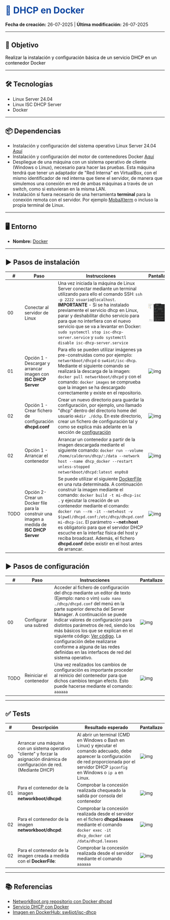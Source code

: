 <h1 style="color:#0d47a1;">📘 DHCP en Docker</h1>

<p><strong>Fecha de creación:</strong> 26-07-2025 | <strong>Última modificación:</strong> 26-07-2025</p>

---

## 🎯 Objetivo

<p style="color:#000000;">
  Realizar la instalación y configuración básica de un servicio DHCP en un contenedor Docker
</p>

---

## 🛠️ Tecnologías

- Linux Server 24.04
- Linux ISC DHCP Server
- Docker

---

## 📦 Dependencias

- Instalación y configuración del sistema operativo Linux Server 24.04 [Aquí](../../01%20entornos/linux/00%20Linux%20Server2404.md)
- Instalación y configuración del motor de contenedores Docker [Aquí](../../01%20entornos/contenedores/00%20Docker.md)
- Despliegue de una máquina con un sistema operativo de cliente (Windows o Linux), necesario para hacer las pruebas. Esta máquina tendrá que tener un adaptador de "Red Interna" en VirtualBox, con el mismo identificador de red interna que tiene el servidor, de manera que simulemos una conexión en red de ambas máquinas a través de un switch, como si estuvieran en la misma LAN.
- Instalación si fuera necesario de una herramienta **terminal** para la conexión remota con el servidor. Por ejemplo [MobaXterm](https://mobaxterm.mobatek.net/download.html) o incluso la propia terminal de Linux.

---

## 🖥️ Entorno

- <strong>Nombre:</strong> [Docker](../../01%20entornos/contenedores/00%20Docker.md)

---

## ▶️ Pasos de instalación

| #  | Paso       | Instrucciones       | Pantallazo    |
|----|------------|---------------------|---------------|
| 00 | Conectar al servidor de Linux | Una vez iniciada la máquina de Linux Server conectar mediante un terminal utilizando para ello el comando SSH: `ssh -p 2222 usuario@localhost`. **IMPORTANTE** - Si se ha instalado previamente el servicio dhcp en Linux, parar y deshabilitar dicho servicio para para que no interfiera con el nuevo servicio que se va a levantar en Docker: `sudo systemctl stop isc-dhcp-server.service` y `sudo systemctl disable isc-dhcp-server.service`   | ![img](../../01%20entornos/linux/assets/00/00_tests_instalacion_linux_server_2404.png)    |
| 01 | Opción 1 - Descargar y arrancar imagen con **ISC DHCP Server**   | Para ello se pueden utilizar imágenes ya pre-construidas como por ejemplo: `networkboot/dhcpd` o `sw4iot/isc-dhcp`. Mediante el siguiente comando se realizará la descarga de la imagen: `docker pull networkboot/dhcpd` y con el comando: `docker images` se comprueba que la imagen se ha descargado correctamente y existe en el repositorio.  | ![img](./assets/02/00_instalacion_docker.png)   |
| 02 | Opción 1 - Crear fichero de configuración **dhcpd.conf**   | Crear un nuevo directorio para guardar la configuración, por ejemplo, uno llamado "dhcp" dentro del directorio home del usuario `mkdir ./dchp`. En este directorio, crear un fichero de configuración tal y como se explica más adelante en la sección de [configuración](#️-pasos-de-configuración) | ![img](./assets/02/01_instalacion_docker.png)   |
| 02 | Opción 1 - Arrancar el contenedor   | Arrancar un contenedor a partir de la imagen descargada mediante el siguiente comando: `docker run --volume /home/calderon/dhcp/:/data --network host --name dhcp_docker --restart unless-stopped networkboot/dhcpd:latest enp0s8` | ![img](./assets/02/02_instalacion_dhcp_docker.png)   |
| TODO| Opción 2- Crear un Docker file para la construir una imagen a medida de **ISC DHCP Server**   | Se puede utilizar el siguiente [DockerFile](./assets/code/02/dockerfile_iscdhcp.md) en una ruta determinada. A continuación construir la imagen mediante el comando: `docker build -t mi-dhcp-isc .` y ejecutar la creación de un contenedor mediante el comando: `docker run --rm -it --net=host -v $(pwd)/dhcpd.conf:/etc/dhcp/dhcpd.conf mi-dhcp-isc`. El parámetro **--net=host** es obligatorio para que el servidor DHCP escuche en la interfaz física del host y reciba broadcast. Además, el fichero **dhcpd.conf** debe existir en el host antes de arrancar.  | ![img](./assets/02/01_instalacion_dhcp_docker.png)   |

## ▶️ Pasos de configuración

| #  | Paso       | Instrucciones       | Pantallazo    |
|----|------------|---------------------|---------------|
| 00 | Configurar una subred | Acceder al fichero de configuración del dhcp mediante un editor de texto (Ejemplo: nano o vim) `sudo nano ./dhcp/dhcpd.conf` del menú en la parte superior derecha del Server Manager. A continuación se puede indicar valores de configuración para distintos parámetros de red, siendo los más básicos los que se explican en el siguiente código: [Ver código](./assets/code/00/configuracion_subred.md). La configuración debe realizarse conforme a alguna de las redes definidas en las interfaces de red del sistema operativo.  | ![img](./assets/02/01_instalacion_dhcp_docker.png)   |
| TODO | Reiniciar el contenedor | Una vez realizados los cambios de configuración es importante proceder al reinicio del contenedor para que dichos cambios tengan efecto. Esto puede hacerse mediante el comando: `aaaaaa`| ![img](./assets/02/04_instalacion_dhcp_docker.png)   |

---

## ✅ Tests

| #  | Descripción       | Resultado esperado       | Pantallazo    |
|----|-------------------|--------------------------|---------------|
| 00 | Arrancar una máquina con un sistema operativo "cliente" y forzar la asignación dinámica de configuración de red. (Mediante DHCP)   | Al abrir un terminal (CMD en Windows o Bash en Linux) y ejecutar el comando adecuado, debe aparecer la configuración de red proporcionada por el servidor DHCP  `ipconfig ` en Windows o `ip a` en Linux.  | ![img](./assets/02/00_tests_instalacion_dhcp_docker.png)   |
| 01 | Para el contenedor de la imagen **networkboot/dhcpd**:  | Comprobar la concesión realizada chequeado la salida por consola del contenedor | ![img](./assets/02/01_tests_instalacion_dhcp_docker.png)   |
| 02 | Para el contenedor de la imagen **networkboot/dhcpd**:  | Comprobar la concesión realizada desde el servidor en el fichero **dhcpd.leases** mediante el comando `docker exec -it dhcp_docker cat /data/dhcpd.leases`  | ![img](./assets/02/02_tests_instalacion_dhcp_docker.png)   |
| 02 | Para el contenedor de la imagen creada a medida con el **DockerFile**:  | Comprobar la concesión realizada desde el servidor mediante el comando `aaaaaa`  | ![img](./assets/02/03_tests_instalacion_dhcp_docker.png)   |

---

## 📚 Referencias

- [NetworkBoot.org repositorio con Docker dhcpd](https://github.com/networkboot/docker-dhcpd)
- [Servicio DHCP con Docker](https://www.youtube.com/watch?v=eokbp2M-da4)
- [Imagen en DockerHub: sw4iot/isc-dhcp ](https://hub.docker.com/r/sw4iot/isc-dhcp)


